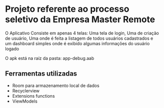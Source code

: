 # Projeto referente ao processo seletivo da Empresa Master Remote

O Aplicativo Consiste em apenas 4 telas: Uma tela de login, Uma de criação de usuário, Uma onde é feita a listagem de todos usuários cadastrados e um dashboard simples onde é exibido algumas informações do usuário logado

O apk está na raíz da pasta: app-debug.aab

## Ferramentas utilizadas

- Room para armazenamento local de dados
- Recyclerview
- Extensions functions
- ViewModels